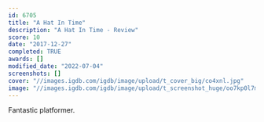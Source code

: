 ```yaml
---
id: 6705
title: "A Hat In Time"
description: "A Hat In Time - Review"
score: 10
date: "2017-12-27"
completed: TRUE
awards: []
modified_date: "2022-07-04"
screenshots: []
cover: "//images.igdb.com/igdb/image/upload/t_cover_big/co4xnl.jpg"
image: "//images.igdb.com/igdb/image/upload/t_screenshot_huge/oo7kp0l7meyqme68shm2.jpg"
---
```

Fantastic platformer.